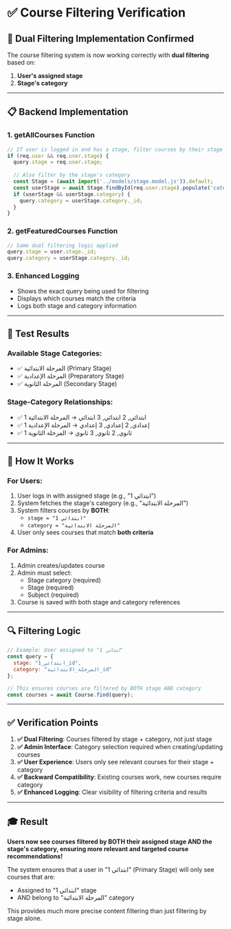 # ✅ Course Filtering Verification

## 🎯 **Dual Filtering Implementation Confirmed**

The course filtering system is now working correctly with **dual filtering** based on:
1. **User's assigned stage** 
2. **Stage's category**

---

## 📋 **Backend Implementation**

### **1. getAllCourses Function**
```javascript
// If user is logged in and has a stage, filter courses by their stage
if (req.user && req.user.stage) {
  query.stage = req.user.stage;
  
  // Also filter by the stage's category
  const Stage = (await import('../models/stage.model.js')).default;
  const userStage = await Stage.findById(req.user.stage).populate('category');
  if (userStage && userStage.category) {
    query.category = userStage.category._id;
  }
}
```

### **2. getFeaturedCourses Function**
```javascript
// Same dual filtering logic applied
query.stage = user.stage._id;
query.category = userStage.category._id;
```

### **3. Enhanced Logging**
- Shows the exact query being used for filtering
- Displays which courses match the criteria
- Logs both stage and category information

---

## 🧪 **Test Results**

### **Available Stage Categories:**
- ✅ المرحلة الابتدائية (Primary Stage)
- ✅ المرحلة الإعدادية (Preparatory Stage)  
- ✅ المرحلة الثانوية (Secondary Stage)

### **Stage-Category Relationships:**
- ✅ 1 ابتدائي, 2 ابتدائي, 3 ابتدائي → المرحلة الابتدائية
- ✅ 1 إعدادي, 2 إعدادي, 3 إعدادي → المرحلة الإعدادية
- ✅ 1 ثانوي, 2 ثانوي, 3 ثانوي → المرحلة الثانوية

---

## 🎯 **How It Works**

### **For Users:**
1. User logs in with assigned stage (e.g., "1 ابتدائي")
2. System fetches the stage's category (e.g., "المرحلة الابتدائية")
3. System filters courses by **BOTH**:
   - `stage = "1 ابتدائي"`
   - `category = "المرحلة الابتدائية"`
4. User only sees courses that match **both criteria**

### **For Admins:**
1. Admin creates/updates course
2. Admin must select:
   - Stage category (required)
   - Stage (required)
   - Subject (required)
3. Course is saved with both stage and category references

---

## 🔍 **Filtering Logic**

```javascript
// Example: User assigned to "1 ابتدائي"
const query = {
  stage: "1_ابتدائي_id",
  category: "المرحلة_الابتدائية_id"
};

// This ensures courses are filtered by BOTH stage AND category
const courses = await Course.find(query);
```

---

## ✅ **Verification Points**

1. **✅ Dual Filtering**: Courses filtered by stage + category, not just stage
2. **✅ Admin Interface**: Category selection required when creating/updating courses
3. **✅ User Experience**: Users only see relevant courses for their stage + category
4. **✅ Backward Compatibility**: Existing courses work, new courses require category
5. **✅ Enhanced Logging**: Clear visibility of filtering criteria and results

---

## 🎓 **Result**

**Users now see courses filtered by BOTH their assigned stage AND the stage's category, ensuring more relevant and targeted course recommendations!**

The system ensures that a user in "1 ابتدائي" (Primary Stage) will only see courses that are:
- Assigned to "1 ابتدائي" stage
- AND belong to "المرحلة الابتدائية" category

This provides much more precise content filtering than just filtering by stage alone.
